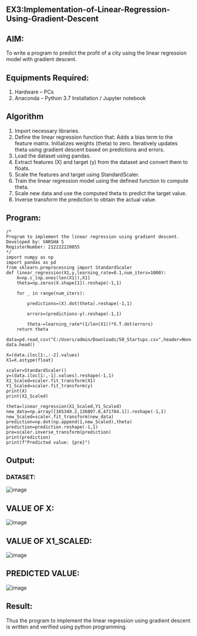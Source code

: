 ## EX3:Implementation-of-Linear-Regression-Using-Gradient-Descent

## AIM:
To write a program to predict the profit of a city using the linear regression model with gradient descent.

## Equipments Required:
1. Hardware – PCs
2. Anaconda – Python 3.7 Installation / Jupyter notebook

## Algorithm

1. Import necessary libraries.
2. Define the linear regression function that:
      Adds a bias term to the feature matrix.
      Initializes weights (theta) to zero.
      Iteratively updates theta using gradient descent based on predictions and errors.
3. Load the dataset using pandas.
4. Extract features (X) and target (y) from the dataset and convert them to floats.
5. Scale the features and target using StandardScaler.
6. Train the linear regression model using the defined function to compute theta.
7. Scale new data and use the computed theta to predict the target value.
8. Inverse transform the prediction to obtain the actual value.


## Program:
```
/*
Program to implement the linear regression using gradient descent.
Developed by: VARSHA S
RegisterNumber: 212222220055
*/
import numpy as np
import pandas as pd
from sklearn.preprocessing import StandardScaler
def linear_regression(X1,y,learning_rate=0.1,num_iters=1000):
    X=np.c_[np.ones(len(X1)),X1]
    theta=np.zeros(X.shape[1]).reshape(-1,1)
    
    for _ in range(num_iters):
        
        predictions=(X).dot(theta).reshape(-1,1)
        
        errors=(predictions-y).reshape(-1,1)
        
        theta-=learning_rate*(1/len(X1))*X.T.dot(errors)
    return theta

data=pd.read_csv("C:/Users/admin/Downloads/50_Startups.csv",header=None)
data.head()

X=(data.iloc[1:,:-2].values)
X1=X.astype(float)

scaler=StandardScaler()
y=(data.iloc[1:,-1].values).reshape(-1,1)
X1_Scaled=scaler.fit_transform(X1)
Y1_Scaled=scaler.fit_transform(y)
print(X)
print(X1_Scaled)

theta=linear_regression(X1_Scaled,Y1_Scaled)
new_data=np.array([165349.2,136897.8,471784.1]).reshape(-1,1)
new_Scaled=scaler.fit_transform(new_data)
prediction=np.dot(np.append(1,new_Scaled),theta)
prediction=prediction.reshape(-1,1)
pre=scaler.inverse_transform(prediction)
print(prediction)
print(f"Predicted value: {pre}")

```

## Output:

### DATASET:

![image](https://github.com/user-attachments/assets/44fa6415-1b09-416f-8881-0f18d3cf42f8)

## VALUE OF X:

![image](https://github.com/user-attachments/assets/10d620e2-2866-46c6-9da4-8499eaab72c4)

## VALUE OF X1_SCALED:

![image](https://github.com/user-attachments/assets/121f1f19-a0bb-468d-9028-7544d3b19978)

## PREDICTED VALUE:

![image](https://github.com/user-attachments/assets/4bb22d08-d9bf-4c69-a635-a0dc5990a758)


## Result:
Thus the program to implement the linear regression using gradient descent is written and verified using python programming.
